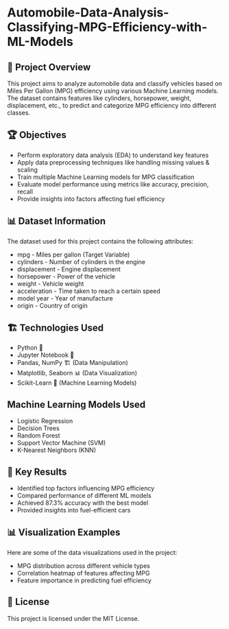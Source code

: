# Automobile-Data-Analysis-Classifying-MPG-Efficiency-with-ML-Models

## 📌 Project Overview
 This project aims to analyze automobile data and classify vehicles based on Miles Per Gallon (MPG) efficiency using various Machine Learning models. The dataset contains features like cylinders, horsepower, weight, displacement, etc., to predict and categorize MPG efficiency into different classes.
## 🏆 Objectives
* Perform exploratory data analysis (EDA) to understand key features
*	Apply data preprocessing techniques like handling missing values & scaling
*	Train multiple Machine Learning models for MPG classification
*	Evaluate model performance using metrics like accuracy, precision, recall
*	Provide insights into factors affecting fuel efficiency
## 📊 Dataset Information
The dataset used for this project contains the following attributes:
*	mpg - Miles per gallon (Target Variable)
*	cylinders - Number of cylinders in the engine
*	displacement - Engine displacement
*	horsepower - Power of the vehicle
*	weight - Vehicle weight
*	acceleration - Time taken to reach a certain speed
*	model year - Year of manufacture
*	origin - Country of origin
## 🏗️ Technologies Used
*	Python 🐍
*	Jupyter Notebook 📒
*	Pandas, NumPy 🏗️ (Data Manipulation)
*	Matplotlib, Seaborn 📊 (Data Visualization)
*	Scikit-Learn 🤖 (Machine Learning Models)
  
## Machine Learning Models Used
*	Logistic Regression
*	Decision Trees
*	Random Forest
*	Support Vector Machine (SVM)
*	K-Nearest Neighbors (KNN)
## 📌 Key Results
*	Identified top factors influencing MPG efficiency
*	Compared performance of different ML models
*	Achieved 87.3% accuracy with the best model
*	Provided insights into fuel-efficient cars
## 📊 Visualization Examples
Here are some of the data visualizations used in the project:
*	MPG distribution across different vehicle types
*	Correlation heatmap of features affecting MPG
*	Feature importance in predicting fuel efficiency
## 📜 License
This project is licensed under the MIT License.



